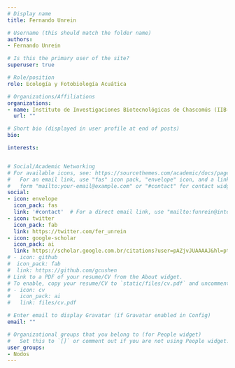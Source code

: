 ```yaml
---
# Display name
title: Fernando Unrein

# Username (this should match the folder name)
authors:
- Fernando Unrein

# Is this the primary user of the site?
superuser: true

# Role/position
role: Ecología y Fotobiología Acuática

# Organizations/Affiliations
organizations:
- name: Instituto de Investigaciones Biotecnológicas de Chascomús (IIB-INTECH)
  url: ""

# Short bio (displayed in user profile at end of posts)
bio:

interests:


# Social/Academic Networking
# For available icons, see: https://sourcethemes.com/academic/docs/page-builder/#icons
#   For an email link, use "fas" icon pack, "envelope" icon, and a link in the
#   form "mailto:your-email@example.com" or "#contact" for contact widget.
social:
- icon: envelope
  icon_pack: fas
  link: '#contact'  # For a direct email link, use "mailto:funrein@intech.gov.ar".
- icon: twitter
  icon_pack: fab
  link: https://twitter.com/fer_unrein
- icon: google-scholar
  icon_pack: ai
  link: https://scholar.google.com.br/citations?user=pAZjvJUAAAAJ&hl=pt-BR&oi=ao
# - icon: github
#  icon_pack: fab
#  link: https://github.com/gcushen
# Link to a PDF of your resume/CV from the About widget.
# To enable, copy your resume/CV to `static/files/cv.pdf` and uncomment the lines below.
# - icon: cv
#   icon_pack: ai
#   link: files/cv.pdf

# Enter email to display Gravatar (if Gravatar enabled in Config)
email: ""

# Organizational groups that you belong to (for People widget)
#   Set this to `[]` or comment out if you are not using People widget.
user_groups:
- Nodos
---
```


